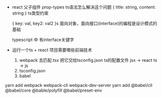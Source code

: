 - react 父子组件 prop-types
    ts语法怎么解决这个问题
    { title: string, content: string }
    ts类型约束

    { key: val, key2: val2 }s
    面向对象，面向接口(interface)的编程是设计模式的基础

    typescript 中 有interface关键字

- 运行一个ts + react 项目需要哪些前端技术
    1. webpack
        去匹配.tsx 把它交给tsconfig.json ts的配置文件 jsx -> react  ts -> js
    2. tsconfig.json
    3. babel


yarn add webpack webpack-cli webpack-dev-server
yarn add @babel/cli @babel/core @bable/polyfill @babel/preset-env